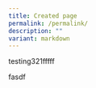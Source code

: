 ```yaml
---
title: Created page
permalink: /permalink/
description: ""
variant: markdown
---
```

<p>testing321fffff</p>fasdf